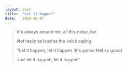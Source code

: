 ```yaml
---
layout: post
title:  "Let it happen"
date:   2018-10-07
---
```

>It's always around me, all this noise, but
>
>Not really as loud as the voice saying
>
>"Let it happen, let it happen (It's gonna feel so good)
>
>Just let it happen, let it happen"
